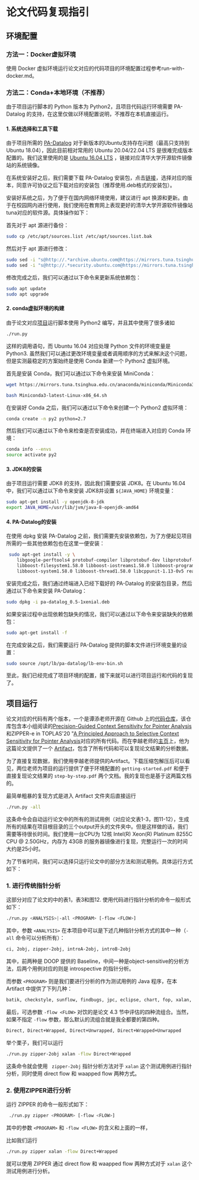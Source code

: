 # 论文代码复现指引

## 环境配置

### 方法一：Docker虚拟环境

使用 Docker 虚拟环境运行论文对应的代码项目的环境配置过程参考run-with-docker.md。

### 方法二：Conda+本地环境（不推荐）

由于项目运行脚本的 Python 版本为 Python2，且项目代码运行环境需要 PA-Datalog 的支持，在这里仅做以环境配置说明，不推荐在本机直接运行。

#### 1. 系统选择和工具下载

由于项目所需的 [PA-Datalog](http://snf-705535.vm.okeanos.grnet.gr/agreement.html) 对于新版本的Ubuntu支持存在问题（最高只支持到Ubuntu 18.04），因此目前相对常用的 Ubuntu 20.04/22.04 LTS 是很难完成版本配置的。我们这里使用的是 [Ubuntu 16.04 LTS](https://mirrors.tuna.tsinghua.edu.cn/ubuntu-releases/16.04/) ，链接对应清华大学开源软件镜像站的系统镜像。

在系统安装好之后，我们需要下载 PA-Datalog 安装包，点击[链接](http://snf-705535.vm.okeanos.grnet.gr/agreement.html)，选择对应的版本，同意许可协议之后下载对应的安装包（推荐使用.deb格式的安装包）。

安装好系统之后，为了便于在国内网络环境使用，建议进行 apt 换源和更新。由于在校园网内进行使用，我们使用在教育网上表现更好的清华大学开源软件镜像站tuna对应的软件源。具体操作如下：

首先对于 apt 源进行备份：
```bash
sudo cp /etc/apt/sources.list /etc/apt/sources.list.bak
```

然后对于 apt 源进行修改：

```bash
sudo sed -i "s@http://.*archive.ubuntu.com@https://mirrors.tuna.tsinghua.edu.cn@g" /etc/apt/sources.list
sudo sed -i "s@http://.*security.ubuntu.com@https://mirrors.tuna.tsinghua.edu.cn@g" /etc/apt/sources.list
```

修改完成之后，我们可以通过以下命令来更新系统依赖包：

```bash
sudo apt update
sudo apt upgrade
```

#### 2. conda虚拟环境的构建

由于论文对应[项目](https://github.com/silverbullettt/zipper)运行脚本使用 Python2 编写，并且其中使用了很多诸如

```bash
./run.py
```

这样的调用语句，而 Ubuntu 16.04 对应处理 Python 文件的环境变量是 Python3. 虽然我们可以通过更改环境变量或者调用顺序的方式来解决这个问题，但是实测最稳定的方案始终是使用 Conda 新建一个 Python2 虚拟环境。

首先是安装 Conda，我们可以通过以下命令来安装 MiniConda：

```bash
wget https://mirrors.tuna.tsinghua.edu.cn/anaconda/miniconda/Miniconda3-latest-Linux-x86_64.sh
```

```bash
bash Miniconda3-latest-Linux-x86_64.sh
```

在安装好 Conda 之后，我们可以通过以下命令来创建一个 Python2 虚拟环境：

```bash
conda create -n py2 python=2.7
```

然后我们可以通过以下命令来检查是否安装成功，并在终端进入对应的 Conda 环境：

```bash
conda info --envs
source activate py2
```

#### 3. JDK8的安装

由于项目运行需要 JDK8 的支持，因此我们需要安装 JDK8。在 Ubuntu 16.04 中，我们可以通过以下命令来安装 JDK8并设置 `${JAVA_HOME}` 环境变量：

```bash
sudo apt-get install -y openjdk-8-jdk
export JAVA_HOME=/usr/lib/jvm/java-8-openjdk-amd64
```

#### 4. PA-Datalog的安装

在使用 dpkg 安装 PA-Datalog 之前，我们需要先安装依赖包，为了方便起见项目所需的一些其他依赖包也在这里一便安装：

```bash
 sudo apt-get install -y \
    libgoogle-perftools4 protobuf-compiler libprotobuf-dev libprotobuf-java libboost-date-time1.58.0  \
    libboost-filesystem1.58.0 libboost-iostreams1.58.0 libboost-program-options1.58.0 libboost-date-time1.58.0  \
    libboost-system1.58.0 libboost-thread1.58.0 libcppunit-1.13-0v5 realpath libboost-regex1.58.0 bc 
```

安装完成之后，我们通过终端进入已经下载好的 PA-Datalog 的安装包目录，然后通过以下命令来安装 PA-Datalog：

```bash
sudo dpkg -i pa-datalog_0.5-1xenial.deb
```

如果安装过程中出现依赖包缺失的情况，我们可以通过以下命令来安装缺失的依赖包：

```bash
sudo apt-get install -f
```

在完成安装之后，我们需要运行 PA-Datalog 提供的脚本文件进行环境变量的设置：

```bash
sudo source /opt/lb/pa-datalog/lb-env-bin.sh
```

至此，我们已经完成了项目环境的配置，接下来就可以进行项目运行和代码的复现了。

## 项目运行

论文对应的代码有两个版本，一个是谭添老师开源在 Github 上的[代码仓库](https://github.com/silverbullettt/zipper)，该仓库包含本小组阅读的[Precision-Guided Context Sensitivity for Pointer Analysis](https://silverbullettt.bitbucket.io/papers/oopsla2018.pdf)和ZIPPER-e in TOPLAS'20 "[A Principled Approach to Selective Context Sensitivity for Pointer Analysis](https://silverbullettt.bitbucket.io/papers/toplas2020.pdf)对应的所有代码。而在李越老师的[主页](https://yuelee.bitbucket.io/)上，他为这篇论文提供了一个 [Artifact](https://yuelee.bitbucket.io/software/zipper/)，包含了所有代码和可以复现论文结果的分析数据。

为了直接复现数据，我们使用李越老师提供的Artifact。下载压缩包解压后可以看见，两位老师为项目的运行提供了便于环境配置的 `getting-started.pdf` 和便于直接复现论文结果的 `step-by-step.pdf` 两个文档。我的复现也是基于这两篇文档的。

最简单粗暴的复现方式是进入 Artifact 文件夹后直接运行

```bash
./run.py -all
```

这条命令会自动运行论文中的所有的测试用例（对应论文表1-3，图11-12），生成所有的结果在项目根目录的三个output开头的文件夹中。但是这样做的话，我们需要等待很长时间。我们使用一台CPU为 12核 Intel(R) Xeon(R) Platinum 8255C CPU @ 2.50GHz，内存为 43GB 的服务器镜像进行复现，完整运行一次的时间大约是25小时。

为了节省时间，我们可以选择只运行论文中的部分方法和测试用例。具体运行方式如下：

### 1. 进行传统指针分析

这部分对应了论文的中的表1，表3和图12. 使用代码进行指针分析的命令一般形式如下：

```bash
./run.py <ANALYSIS>|-all <PROGRAM> [-flow <FLOW>]
```

其中，参数 `<ANALYSIS>` 在本项目中可以是下述几种指针分析方式的其中一种（`-all` 命令可以分析所有）：

```bash
ci, 2obj, zipper-2obj, introA-2obj, introB-2obj
```

其中，前两种是 DOOP 提供的 Baseline，中间一种是object-sensitive的分析方法，后两个用例对应的则是 introspective 的指针分析。

而参数 `<PROGRAM>` 则是我们要进行分析的作为测试用例的 Java 程序，在本 Artifact 中提供了下列几种：

```bash
batik, checkstyle, sunflow, findbugs, jpc, eclipse, chart, fop, xalan, bloat
```

最后，可选参数 `-flow <FLOW>` 对饮的是论文 4.3 节中评估的四种流组合。当然，如果不指定 `-flow` 参数，那么默认的流组合就是我全都要的第四种。

```bash
Direct, Direct+Wrapped, Direct+Unwrapped, Direct+Wrapped+Unwrapped
```

举个栗子，我们可以运行

```bash
./run.py zipper-2obj xalan -flow Direct+Wrapped
```

这条命令就会使用 ` zipper-2obj` 指针分析方法对于 `xalan` 这个测试用例进行指针分析，同时使用 direct flow 和 waapped flow 两种方式。

### 2. 使用ZIPPER进行分析

运行 ZIPPER 的命令一般形式如下：


```bash
 ./run.py zipper <PROGRAM> [-flow <FLOW>]
```

其中的参数 `<PROGRAM>` 和 `-flow <FLOW>` 的含义和上面的一样，

比如我们运行

```bash
./run.py zipper xalan -flow Direct+Wrapped
```

就可以使用 ZIPPER 通过 direct flow 和 waapped flow 两种方式对于 `xalan` 这个测试用例进行分析。

